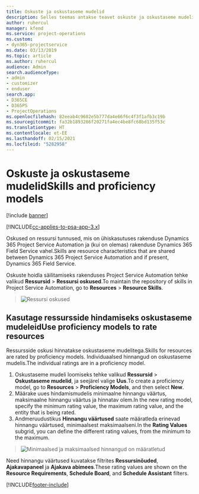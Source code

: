 ```yaml
---
title: Oskuste ja oskustaseme mudelid
description: Selles teemas antakse teavet oskuste ja oskustaseme mudelite kasutamise kohta.
author: ruhercul
manager: kfend
ms.service: project-operations
ms.custom:
- dyn365-projectservice
ms.date: 03/13/2019
ms.topic: article
ms.author: ruhercul
audience: Admin
search.audienceType:
- admin
- customizer
- enduser
search.app:
- D365CE
- D365PS
- ProjectOperations
ms.openlocfilehash: 82eeab4c9682e5b777da4e66f6c4f3f1afb3c19b
ms.sourcegitcommit: fa32b1893286f20271fa4ec4be8fc68bd135f53c
ms.translationtype: HT
ms.contentlocale: et-EE
ms.lasthandoff: 02/15/2021
ms.locfileid: "5282958"
---
```

# <a name="skills-and-proficiency-models"></a><span data-ttu-id="be2d1-103">Oskuste ja oskustaseme mudelid</span><span class="sxs-lookup"><span data-stu-id="be2d1-103">Skills and proficiency models</span></span>

[!include [banner](../includes/psa-now-project-operations.md)]

[!INCLUDE[cc-applies-to-psa-app-3.x](../includes/cc-applies-to-psa-app-3x.md)]

<span data-ttu-id="be2d1-104">Oskused on ressursi tunnused, mis on ühiskasutuses rakenduse Dynamics 365 Project Service Automation ja (kui on olemas) rakenduse Dynamics 365 Field Service vahel.</span><span class="sxs-lookup"><span data-stu-id="be2d1-104">Skills are resource characteristics that are shared between Dynamics 365 Project Service Automation and if present, Dynamics 365 Field Service.</span></span> 

<span data-ttu-id="be2d1-105">Oskuste hoidla säilitamiseks rakenduses Project Service Automation tehke valikud **Ressursid** \> **Ressursi oskused**.</span><span class="sxs-lookup"><span data-stu-id="be2d1-105">To maintain the repository of skills in Project Service Automation, go to **Resources** \> **Resource Skills**.</span></span> 

> ![Ressursi oskused](media/Resource-Management-image84.png)

## <a name="use-proficiency-models-to-rate-resources"></a><span data-ttu-id="be2d1-107">Kasutage ressursside hindamiseks oskustaseme mudeleid</span><span class="sxs-lookup"><span data-stu-id="be2d1-107">Use proficiency models to rate resources</span></span>

<span data-ttu-id="be2d1-108">Ressursside oskusi hinnatakse oskustaseme mudelitega.</span><span class="sxs-lookup"><span data-stu-id="be2d1-108">Skills for resources are rated by proficiency models.</span></span> <span data-ttu-id="be2d1-109">Individuaalsed hinnangud on oskustaseme mudelis.</span><span class="sxs-lookup"><span data-stu-id="be2d1-109">The individual ratings are in a proficiency model.</span></span> 

1. <span data-ttu-id="be2d1-110">Oskustaseme mudeli loomiseks tehke valikud **Ressursid** \> **Oskustaseme mudelid**, ja seejärel valige **Uus**.</span><span class="sxs-lookup"><span data-stu-id="be2d1-110">To create a proficiency model, go to **Resources** \> **Proficiency Models**, and then select **New**.</span></span>
2. <span data-ttu-id="be2d1-111">Määrake uues hindamismudelis minimaalne hinnangu väärtus, maksimaalne hinnangu väärtus ja hinnatav olem.</span><span class="sxs-lookup"><span data-stu-id="be2d1-111">In the new rating model, specify the minimum rating value, the maximum rating value, and the entity that is being rated.</span></span>
3. <span data-ttu-id="be2d1-112">Andmeruudustikus **Hinnangu väärtused** saate määratleda erinevad hinnangu väärtused, minimaalsest maksimaalseni.</span><span class="sxs-lookup"><span data-stu-id="be2d1-112">In the **Rating Values** subgrid, you can define the different rating values, from the minimum to the maximum.</span></span>

> ![Minimaalsed ja maksimaalsed hinnangud on määratletud](media/Resource-Management-image85.png)

<span data-ttu-id="be2d1-114">Need hinnangu väärtused kuvatakse filtrites **Ressursinõuded**, **Ajakavapaneel** ja **Ajakava abimees**.</span><span class="sxs-lookup"><span data-stu-id="be2d1-114">These rating values are shown on the **Resource Requirements**, **Schedule Board**, and **Schedule Assistant** filters.</span></span>


[!INCLUDE[footer-include](../includes/footer-banner.md)]